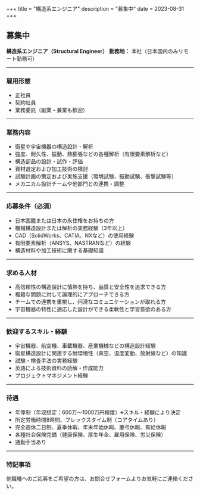 +++
title = "構造系エンジニア"
description = "募集中"
date = 2023-08-31
+++

## 募集中
**構造系エンジニア（Structural Engineer）**
**勤務地：** 本社（日本国内のみリモート勤務可）

---

### 雇用形態
- 正社員
- 契約社員
- 業務委託（副業・兼業も歓迎）

---

### 業務内容
- 衛星や宇宙機器の構造設計・解析
- 強度、耐久性、振動、熱膨張などの各種解析（有限要素解析など）
- 構造部品の設計・試作・評価
- 資材選定および加工技術の検討
- 試験計画の策定および実施支援（環境試験、振動試験、衝撃試験等）
- メカニカル設計チームや他部門との連携・調整

---

### 応募条件（必須）
- 日本国籍または日本の永住権をお持ちの方
- 機械構造設計または解析の実務経験（3年以上）
- CAD（SolidWorks、CATIA、NXなど）の使用経験
- 有限要素解析（ANSYS、NASTRANなど）の経験
- 構造材料や加工技術に関する基礎知識

---

### 求める人材
- 高信頼性の構造設計に情熱を持ち、品質と安全性を追求できる方
- 複雑な問題に対して論理的にアプローチできる方
- チームでの連携を重視し、円滑なコミュニケーションが取れる方
- 宇宙機器の特性に適応した設計ができる柔軟性と学習意欲のある方

---

### 歓迎するスキル・経験
- 宇宙機器、航空機、車載機器、産業機械などの構造設計経験
- 衛星構造設計に関連する耐環境性（真空、温度変動、放射線など）の知識
- 試験・検査手法の実務経験
- 英語による技術資料の読解・作成能力
- プロジェクトマネジメント経験

---

### 待遇
- 年俸制（年収想定：600万〜1000万円程度）※スキル・経験により決定
- 所定労働時間8時間、フレックスタイム制（コアタイムあり）
- 完全週休二日制、夏季休暇、年末年始休暇、慶弔休暇、有給休暇
- 各種社会保険完備（健康保険、厚生年金、雇用保険、労災保険）
- 通勤手当あり

---

### 特記事項
他職種へのご応募をご希望の方は、お問合せフォームよりお気軽にご連絡ください。
